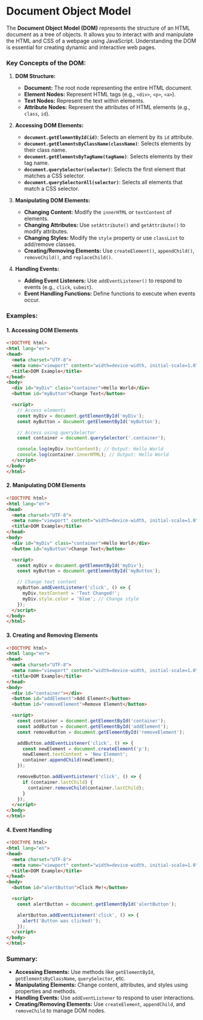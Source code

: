 # Document Object Model

The **Document Object Model (DOM)** represents the structure of an HTML document as a tree of objects. It allows you to interact with and manipulate the HTML and CSS of a webpage using JavaScript. Understanding the DOM is essential for creating dynamic and interactive web pages.

### Key Concepts of the DOM:

1. **DOM Structure:**
   - **Document:** The root node representing the entire HTML document.
   - **Element Nodes:** Represent HTML tags (e.g., `<div>`, `<p>`, `<a>`).
   - **Text Nodes:** Represent the text within elements.
   - **Attribute Nodes:** Represent the attributes of HTML elements (e.g., `class`, `id`).

2. **Accessing DOM Elements:**
   - **`document.getElementById(id)`**: Selects an element by its `id` attribute.
   - **`document.getElementsByClassName(className)`**: Selects elements by their class name.
   - **`document.getElementsByTagName(tagName)`**: Selects elements by their tag name.
   - **`document.querySelector(selector)`**: Selects the first element that matches a CSS selector.
   - **`document.querySelectorAll(selector)`**: Selects all elements that match a CSS selector.

3. **Manipulating DOM Elements:**
   - **Changing Content:** Modify the `innerHTML` or `textContent` of elements.
   - **Changing Attributes:** Use `setAttribute()` and `getAttribute()` to modify attributes.
   - **Changing Styles:** Modify the `style` property or use `classList` to add/remove classes.
   - **Creating/Removing Elements:** Use `createElement()`, `appendChild()`, `removeChild()`, and `replaceChild()`.

4. **Handling Events:**
   - **Adding Event Listeners:** Use `addEventListener()` to respond to events (e.g., `click`, `submit`).
   - **Event Handling Functions:** Define functions to execute when events occur.

### Examples:

#### 1. **Accessing DOM Elements**

```html
<!DOCTYPE html>
<html lang="en">
<head>
  <meta charset="UTF-8">
  <meta name="viewport" content="width=device-width, initial-scale=1.0">
  <title>DOM Example</title>
</head>
<body>
  <div id="myDiv" class="container">Hello World</div>
  <button id="myButton">Change Text</button>

  <script>
    // Access elements
    const myDiv = document.getElementById('myDiv');
    const myButton = document.getElementById('myButton');

    // Access using querySelector
    const container = document.querySelector('.container');

    console.log(myDiv.textContent); // Output: Hello World
    console.log(container.innerHTML); // Output: Hello World
  </script>
</body>
</html>
```

#### 2. **Manipulating DOM Elements**

```html
<!DOCTYPE html>
<html lang="en">
<head>
  <meta charset="UTF-8">
  <meta name="viewport" content="width=device-width, initial-scale=1.0">
  <title>DOM Example</title>
</head>
<body>
  <div id="myDiv" class="container">Hello World</div>
  <button id="myButton">Change Text</button>

  <script>
    const myDiv = document.getElementById('myDiv');
    const myButton = document.getElementById('myButton');

    // Change text content
    myButton.addEventListener('click', () => {
      myDiv.textContent = 'Text Changed!';
      myDiv.style.color = 'blue'; // Change style
    });
  </script>
</body>
</html>
```

#### 3. **Creating and Removing Elements**

```html
<!DOCTYPE html>
<html lang="en">
<head>
  <meta charset="UTF-8">
  <meta name="viewport" content="width=device-width, initial-scale=1.0">
  <title>DOM Example</title>
</head>
<body>
  <div id="container"></div>
  <button id="addElement">Add Element</button>
  <button id="removeElement">Remove Element</button>

  <script>
    const container = document.getElementById('container');
    const addButton = document.getElementById('addElement');
    const removeButton = document.getElementById('removeElement');

    addButton.addEventListener('click', () => {
      const newElement = document.createElement('p');
      newElement.textContent = 'New Element';
      container.appendChild(newElement);
    });

    removeButton.addEventListener('click', () => {
      if (container.lastChild) {
        container.removeChild(container.lastChild);
      }
    });
  </script>
</body>
</html>
```

#### 4. **Event Handling**

```html
<!DOCTYPE html>
<html lang="en">
<head>
  <meta charset="UTF-8">
  <meta name="viewport" content="width=device-width, initial-scale=1.0">
  <title>DOM Example</title>
</head>
<body>
  <button id="alertButton">Click Me!</button>

  <script>
    const alertButton = document.getElementById('alertButton');

    alertButton.addEventListener('click', () => {
      alert('Button was clicked!');
    });
  </script>
</body>
</html>
```

### Summary:

- **Accessing Elements:** Use methods like `getElementById`, `getElementsByClassName`, `querySelector`, etc.
- **Manipulating Elements:** Change content, attributes, and styles using properties and methods.
- **Handling Events:** Use `addEventListener` to respond to user interactions.
- **Creating/Removing Elements:** Use `createElement`, `appendChild`, and `removeChild` to manage DOM nodes.
